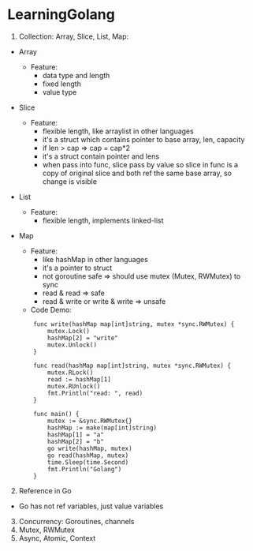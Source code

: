 # LearningGolang
1. Collection: Array, Slice, List, Map:
 * Array
    + Feature:
      - data type and length 
      - fixed length
      - value type
    
 * Slice
    + Feature:
      - flexible length, like arraylist in other languages
      - it's a struct which contains pointer to base array, len, capacity
      - if len > cap => cap = cap*2
      - it's a struct contain pointer and lens
      - when pass into func, slice pass by value so slice in func is a copy of original slice and both ref the same base array, so change is visible
 * List
    + Feature:
      - flexible length, implements linked-list 
 
 * Map
    + Feature:
      - like hashMap in other languages
      - it's a pointer to struct
      - not goroutine safe => should use mutex (Mutex, RWMutex) to sync
      - read & read => safe 
      - read & write or write & write => unsafe
    + Code Demo:
    ```golang
        func write(hashMap map[int]string, mutex *sync.RWMutex) {
            mutex.Lock()
            hashMap[2] = "write"
            mutex.Unlock()
        }

        func read(hashMap map[int]string, mutex *sync.RWMutex) {
            mutex.RLock()
            read := hashMap[1]
            mutex.RUnlock()
            fmt.Println("read: ", read)
        }

        func main() {
            mutex := &sync.RWMutex{}
            hashMap := make(map[int]string)
            hashMap[1] = "a"
            hashMap[2] = "b"
            go write(hashMap, mutex)
            go read(hashMap, mutex)
            time.Sleep(time.Second)
            fmt.Println("Golang")
        }       
    ```
      
2. Reference in Go
 * Go has not ref variables, just value variables
3. Concurrency: Goroutines, channels
4. Mutex, RWMutex
5. Async, Atomic, Context
